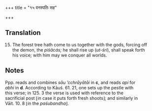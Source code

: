+++
title = "१५ वनस्पतिः सह"

+++
## Translation
15. The forest tree hath come to us together with the gods, forcing off  
the demon, the *piśācás;* he shall rise up (*ut-śri*), shall speak forth  
his voice; with him may we conquer all worlds.

## Notes
Ppp. reads and combines *sāu ’cchrāyātāi* in **c**, and reads *api* for  
*abhi* in **d**. According to Kāuś. 61. 21, one sets up the pestle with  
this verse; in 125. 3 the verse is used with reference to the  
sacrificial post ⌊in case it puts forth fresh shoots⌋; and similarly in  
Vāit. 10. 8 ⌊in the *paśubandha*⌋.

